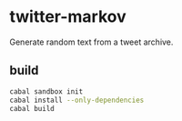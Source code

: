 # twitter-markov

Generate random text from a tweet archive.

## build

``` sh
cabal sandbox init
cabal install --only-dependencies
cabal build
```
